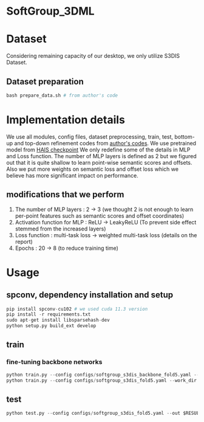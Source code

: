 SoftGroup_3DML
================
# Dataset
Considering remaining capacity of our desktop, we only utilize S3DIS Dataset.
## Dataset preparation
```python
bash prepare_data.sh # from author's code
```

# Implementation details
We use all modules, config files, dataset preprocessing, train, test, bottom-up and top-down refinement codes from [author's codes](https://github.com/thangvubk/SoftGroup).
We use pretrained model from [HAIS checkpoint](https://github.com/hustvl/HAIS)
We only redefine some of the details in MLP and Loss function. The number of MLP layers is defined as 2 but we figured out that it is quite shallow to learn point-wise semantic scores and offsets. Also we put more weights on semantic loss and offset loss which we believe has more significant impact on performance. 

## modifications that we perform
1. The number of MLP layers : 2 -> 3 (we thought 2 is not enough to learn per-point features such as semantic scores and offset coordinates)
2. Activation function for MLP : ReLU -> LeakyReLU (To prevent side effect stemmed from the increased layers)
3. Loss function : multi-task loss -> weighted multi-task loss (details on the report)
4. Epochs : 20 -> 8 (to reduce training time)
# Usage

## spconv, dependency installation and setup
```python
pip install spconv-cu102 # we used cuda 11.3 version
pip install -r requirements.txt
sudo apt-get install libsparsehash-dev
python setup.py build_ext develop
```

## train
### fine-tuning backbone networks
```python
python train.py --config configs/softgroup_s3dis_backbone_fold5.yaml --work_dir $WORK_DIR --skip_validate # from author's code
python train.py --config configs/softgroup_s3dis_fold5.yaml --work_dir $WORK_DIR --skip_validate # from author's code
```

## test

```python
python test.py --config configs/softgroup_s3dis_fold5.yaml --out $RESULT --checkpoint $CHECKPOINT # from author's code
```
